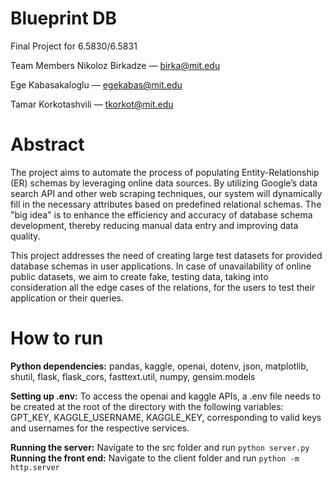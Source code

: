 # Blueprint DB
Final Project for 6.5830/6.5831

Team Members
Nikoloz Birkadze — birka@mit.edu

Ege Kabasakaloglu — egekabas@mit.edu

Tamar Korkotashvili — tkorkot@mit.edu

# Abstract
The project aims to automate the process of populating Entity-Relationship (ER) schemas by leveraging online data sources. By utilizing Google’s data search API and other web scraping techniques, our system will dynamically fill in the necessary attributes based on predefined relational schemas. The "big idea" is to enhance the efficiency and accuracy of database schema development, thereby reducing manual data entry and improving data quality.

This project addresses the need of creating large test datasets for provided database schemas in user applications. In case of unavailability of online public datasets, we aim to create fake, testing data, taking into consideration all the edge cases of the relations, for the users to test their application or their queries.


# How to run

**Python dependencies:** pandas, kaggle, openai, dotenv, json, matplotlib, shutil, flask, flask_cors, fasttext.util, numpy, gensim.models

**Setting up .env:** To access the openai and kaggle APIs, a .env file needs to be created at the root of the directory with the following variables: GPT_KEY, KAGGLE_USERNAME, KAGGLE_KEY, corresponding to valid keys and usernames for the respective services.

**Running the server:** Navigate to the src folder and run `python server.py`
**Running the front end:** Navigate to the client folder and run `python -m http.server`
